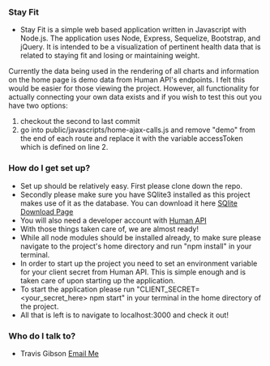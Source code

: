 ### Stay Fit ###

* Stay Fit is a simple web based application written in Javascript with Node.js. The application uses Node, Express, Sequelize, Bootstrap, and jQuery. It is intended to be a visualization of pertinent health data that is related to staying fit and losing or maintaining weight.

Currently the data being used in the rendering of all charts and information on the home page is demo data from Human API's endpoints. I felt this would be easier for those viewing the project. However, all functionality for actually connecting your own data exists and if you wish to test this out you have two options:
1. checkout the second to last commit
2. go into public/javascripts/home-ajax-calls.js and remove "demo" from the end of each route and replace it with the variable accessToken which is defined on line 2.

### How do I get set up? ###

* Set up should be relatively easy. First please clone down the repo.
* Secondly please make sure you have SQlite3 installed as this project makes use of it as the database. You can download it here [SQlite Download Page](http://www.sqlite.org/download.html)
* You will also need a developer account with [Human API](https://humanapi.co/)
* With those things taken care of, we are almost ready!
* While all node modules should be installed already, to make sure please navigate to the project's home directory and run "npm install" in your terminal. 
* In order to start up the project you need to set an environment variable for your client secret from Human API. This is simple enough and is taken care of upon starting up the application.
* To start the application please run "CLIENT_SECRET=<your_secret_here> npm start" in your terminal in the home directory of the project.
* All that is left is to navigate to localhost:3000 and check it out!


### Who do I talk to? ###

* Travis Gibson [Email Me](mailto:travis.gibson75@gmail.com)
